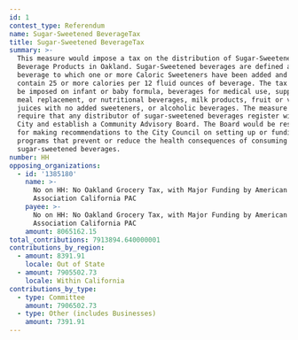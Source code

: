```yaml
---
id: 1
contest_type: Referendum
name: Sugar-Sweetened BeverageTax
title: Sugar-Sweetened BeverageTax
summary: >-
  This measure would impose a tax on the distribution of Sugar-Sweetened
  Beverage Products in Oakland. Sugar-Sweetened beverages are defined as any
  beverage to which one or more Caloric Sweeteners have been added and that
  contain 25 or more calories per 12 fluid ounces of beverage. The tax would not
  be imposed on infant or baby formula, beverages for medical use, supplemental,
  meal replacement, or nutritional beverages, milk products, fruit or vegetable
  juices with no added sweeteners, or alcoholic beverages. The measure would
  require that any distributor of sugar-sweetened beverages register with the
  City and establish a Community Advisory Board. The Board would be responsible
  for making recommendations to the City Council on setting up or funding
  programs that prevent or reduce the health consequences of consuming
  sugar-sweetened beverages.
number: HH
opposing_organizations:
  - id: '1385180'
    name: >-
      No on HH: No Oakland Grocery Tax, with Major Funding by American Beverage
      Association California PAC
    payee: >-
      No on HH: No Oakland Grocery Tax, with Major Funding by American Beverage
      Association California PAC
    amount: 8065162.15
total_contributions: 7913894.640000001
contributions_by_region:
  - amount: 8391.91
    locale: Out of State
  - amount: 7905502.73
    locale: Within California
contributions_by_type:
  - type: Committee
    amount: 7906502.73
  - type: Other (includes Businesses)
    amount: 7391.91
---
```

